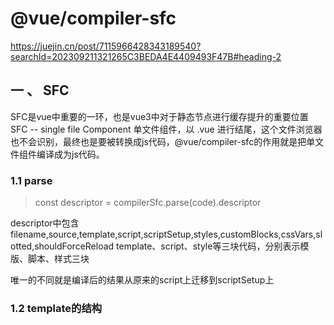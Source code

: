 # @vue/compiler-sfc 
https://juejin.cn/post/7115966428343189540?searchId=202309211321265C3BEDA4E4409493F47B#heading-2

## 一 、 SFC
SFC是vue中重要的一环，也是vue3中对于静态节点进行缓存提升的重要位置
SFC -- single file Component 单文件组件，以 .vue 进行结尾，这个文件浏览器也不会识别，最终也是要被转换成js代码，@vue/compiler-sfc的作用就是把单文件组件编译成为js代码。
### 1.1 parse
>const descriptor = compilerSfc.parse(code).descriptor

descriptor中包含filename,source,template,script,scriptSetup,styles,customBlocks,cssVars,slotted,shouldForceReload
template、script、style等三块代码，分别表示模版、脚本、样式三块

唯一的不同就是编译后的结果从原来的script上迁移到scriptSetup上

### 1.2 template的结构